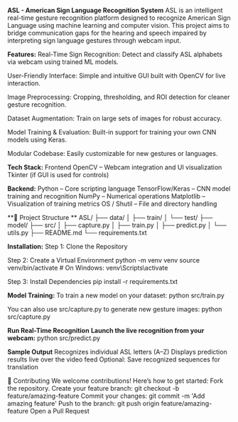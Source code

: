 **ASL - American Sign Language Recognition System**
ASL is an intelligent real-time gesture recognition platform designed to recognize American Sign Language using machine learning and computer vision. This project aims to bridge communication gaps for the hearing and speech impaired by interpreting sign language gestures through webcam input.

**Features:**
Real-Time Sign Recognition: Detect and classify ASL alphabets via webcam using trained ML models.

User-Friendly Interface: Simple and intuitive GUI built with OpenCV for live interaction.

Image Preprocessing: Cropping, thresholding, and ROI detection for cleaner gesture recognition.

Dataset Augmentation: Train on large sets of images for robust accuracy.

Model Training & Evaluation: Built-in support for training your own CNN models using Keras.

Modular Codebase: Easily customizable for new gestures or languages.

**Tech Stack:**
Frontend
OpenCV – Webcam integration and UI visualization
Tkinter (if GUI is used for controls)

**Backend:**
Python – Core scripting language
TensorFlow/Keras – CNN model training and recognition
NumPy – Numerical operations
Matplotlib – Visualization of training metrics
OS / Shutil – File and directory handling

**📁 Project Structure
**
ASL/
├── data/
│   ├── train/
│   └── test/
├── model/
├── src/
│   ├── capture.py
│   ├── train.py
│   ├── predict.py
│   └── utils.py
├── README.md
└── requirements.txt

    
**Installation:**
Step 1: Clone the Repository

Step 2: Create a Virtual Environment
python -m venv venv
source venv/bin/activate  # On Windows: venv\Scripts\activate

Step 3: Install Dependencies
pip install -r requirements.txt

**Model Training:**
To train a new model on your dataset:
python src/train.py

You can also use src/capture.py to generate new gesture images:
python src/capture.py

 **Run Real-Time Recognition**
**Launch the live recognition from your webcam:**
python src/predict.py

**Sample Output**
Recognizes individual ASL letters (A–Z)
Displays prediction results live over the video feed
Optional: Save recognized sequences for translation

🤝 Contributing
We welcome contributions! Here’s how to get started:
Fork the repository.
Create your feature branch: git checkout -b feature/amazing-feature
Commit your changes: git commit -m 'Add amazing feature'
Push to the branch: git push origin feature/amazing-feature
Open a Pull Request
